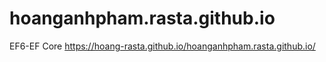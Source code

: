 # hoanganhpham.rasta.github.io
EF6-EF Core
https://hoang-rasta.github.io/hoanganhpham.rasta.github.io/
